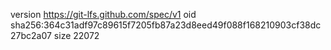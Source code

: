 version https://git-lfs.github.com/spec/v1
oid sha256:364c31adf97c89615f7205fb87a23d8eed49f088f168210903cf38dc27bc2a07
size 22072
